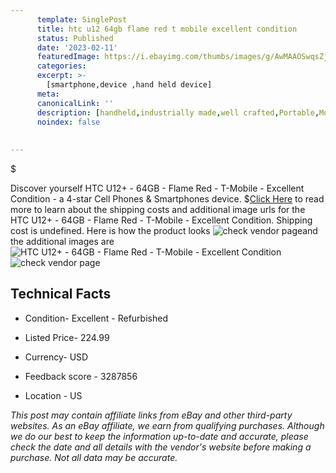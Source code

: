```yaml
---
      template: SinglePost
      title: htc u12 64gb flame red t mobile excellent condition
      status: Published
      date: '2023-02-11'
      featuredImage: https://i.ebayimg.com/thumbs/images/g/AwMAAOSwqsZjEdWe/s-l225.jpg
      categories: 
      excerpt: >-
        [smartphone,device ,hand held device]
      meta:
      canonicalLink: ''
      description: [handheld,industrially made,well crafted,Portable,Mobile,Compact,Convenient,Lightweight,Maneuverable,Man-portable,Miniature,Carriable,Hand-held,Light,Holdable,Transportable,Mobile device,Pocket-sized,On-the-go,Wireless,Cordless,Compact size,Convenient size, smartphone,device ,hand held device]
      noindex: false
      
        
---
```

$

Discover yourself HTC U12+ - 64GB - Flame Red - T-Mobile - Excellent Condition - a 4-star Cell Phones & Smartphones device.
$[Click Here](https://www.ebay.com/itm/195324029992?hash=item2d7a382c28%3Ag%3AAwMAAOSwqsZjEdWe&mkevt=1&mkcid=1&mkrid=711-53200-19255-0&campid=%253CePNCampaignId%253E&customid=%253CreferenceId%253E&toolid=10049) to read more to learn about the shipping costs and additional image urls for the HTC U12+ - 64GB - Flame Red - T-Mobile - Excellent Condition. Shipping cost is undefined. Here is how the product looks ![check vendor page](https://i.ebayimg.com/thumbs/images/g/AwMAAOSwqsZjEdWe/s-l225.jpg)and the additional images are![HTC U12+ - 64GB - Flame Red - T-Mobile - Excellent Condition](https://i.ebayimg.com/images/g/AwMAAOSwqsZjEdWe/s-l960.jpg)![check vendor page](https://origin-galleryplus.ebayimg.com/ws/web/195324029992_2_0_1/225x225.jpg,https://origin-galleryplus.ebayimg.com/ws/web/195324029992_3_0_1/225x225.jpg,https://origin-galleryplus.ebayimg.com/ws/web/195324029992_4_0_1/225x225.jpg)



 ## Technical Facts 



     
      

 - Condition- Excellent - Refurbished 


      

 - Listed Price- 224.99 


      

 - Currency- USD 


      

 - Feedback score - 3287856 


      

 - Location - US 


      
      

 *_This post may contain affiliate links from eBay and other third-party websites. As an eBay affiliate, we earn from qualifying purchases. Although we do our best to keep the information up-to-date and accurate, please check the date and all details with the vendor's website before making a purchase. Not all data may be accurate._*






